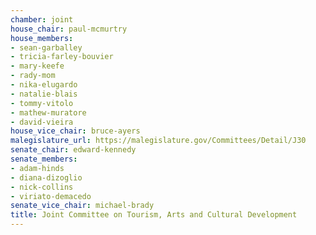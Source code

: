 ```yaml
---
chamber: joint
house_chair: paul-mcmurtry
house_members:
- sean-garballey
- tricia-farley-bouvier
- mary-keefe
- rady-mom
- nika-elugardo
- natalie-blais
- tommy-vitolo
- mathew-muratore
- david-vieira
house_vice_chair: bruce-ayers
malegislature_url: https://malegislature.gov/Committees/Detail/J30
senate_chair: edward-kennedy
senate_members:
- adam-hinds
- diana-dizoglio
- nick-collins
- viriato-demacedo
senate_vice_chair: michael-brady
title: Joint Committee on Tourism, Arts and Cultural Development
---
```

